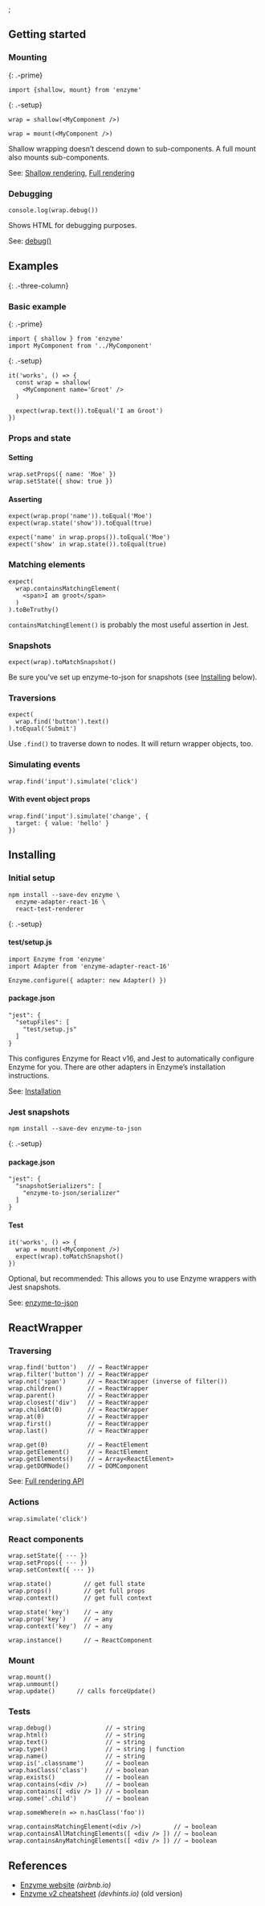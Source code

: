 ;

Getting started
---------------

### Mounting

{: .-prime}

    import {shallow, mount} from 'enzyme'

{: .-setup}

    wrap = shallow(<MyComponent />)

    wrap = mount(<MyComponent />)

Shallow wrapping doesn’t descend down to sub-components. A full mount also mounts sub-components.

See: [Shallow rendering](http://airbnb.io/enzyme/docs/api/shallow.html), [Full rendering](http://airbnb.io/enzyme/docs/api/mount.html)

### Debugging

    console.log(wrap.debug())

Shows HTML for debugging purposes.

See: [debug()](http://airbnb.io/enzyme/docs/api/ReactWrapper/debug.html)

Examples
--------

{: .-three-column}

### Basic example

{: .-prime}

    import { shallow } from 'enzyme'
    import MyComponent from '../MyComponent'

{: .-setup}

    it('works', () => {
      const wrap = shallow(
        <MyComponent name='Groot' />
      )

      expect(wrap.text()).toEqual('I am Groot')
    })

### Props and state

#### Setting

    wrap.setProps({ name: 'Moe' })
    wrap.setState({ show: true })

#### Asserting

    expect(wrap.prop('name')).toEqual('Moe')
    expect(wrap.state('show')).toEqual(true)

    expect('name' in wrap.props()).toEqual('Moe')
    expect('show' in wrap.state()).toEqual(true)

### Matching elements

    expect(
      wrap.containsMatchingElement(
        <span>I am groot</span>
      )
    ).toBeTruthy()

`containsMatchingElement()` is probably the most useful assertion in Jest.

### Snapshots

    expect(wrap).toMatchSnapshot()

Be sure you’ve set up enzyme-to-json for snapshots (see [Installing](#installing) below).

### Traversions

    expect(
      wrap.find('button').text()
    ).toEqual('Submit')

Use `.find()` to traverse down to nodes. It will return wrapper objects, too.

### Simulating events

    wrap.find('input').simulate('click')

#### With event object props

    wrap.find('input').simulate('change', {
      target: { value: 'hello' }
    })

Installing
----------

### Initial setup

    npm install --save-dev enzyme \
      enzyme-adapter-react-16 \
      react-test-renderer

{: .-setup}

#### test/setup.js

    import Enzyme from 'enzyme'
    import Adapter from 'enzyme-adapter-react-16'

    Enzyme.configure({ adapter: new Adapter() })

#### package.json

    "jest": {
      "setupFiles": [
        "test/setup.js"
      ]
    }

This configures Enzyme for React v16, and Jest to automatically configure Enzyme for you. There are other adapters in Enzyme’s installation instructions.

See: [Installation](http://airbnb.io/enzyme/#installation)

### Jest snapshots

    npm install --save-dev enzyme-to-json

{: .-setup}

#### package.json

    "jest": {
      "snapshotSerializers": [
        "enzyme-to-json/serializer"
      ]
    }

#### Test

    it('works', () => {
      wrap = mount(<MyComponent />)
      expect(wrap).toMatchSnapshot()
    })

Optional, but recommended: This allows you to use Enzyme wrappers with Jest snapshots.

See: [enzyme-to-json](https://www.npmjs.com/package/enzyme-to-json)

ReactWrapper
------------

### Traversing

    wrap.find('button')   // → ReactWrapper
    wrap.filter('button') // → ReactWrapper
    wrap.not('span')      // → ReactWrapper (inverse of filter())
    wrap.children()       // → ReactWrapper
    wrap.parent()         // → ReactWrapper
    wrap.closest('div')   // → ReactWrapper
    wrap.childAt(0)       // → ReactWrapper
    wrap.at(0)            // → ReactWrapper
    wrap.first()          // → ReactWrapper
    wrap.last()           // → ReactWrapper

    wrap.get(0)           // → ReactElement
    wrap.getElement()     // → ReactElement
    wrap.getElements()    // → Array<ReactElement>
    wrap.getDOMNode()     // → DOMComponent

See: [Full rendering API](http://airbnb.io/enzyme/docs/api/mount.html)

### Actions

    wrap.simulate('click')

### React components

    wrap.setState({ ··· })
    wrap.setProps({ ··· })
    wrap.setContext({ ··· })

    wrap.state()         // get full state
    wrap.props()         // get full props
    wrap.context()       // get full context

    wrap.state('key')    // → any
    wrap.prop('key')     // → any
    wrap.context('key')  // → any

    wrap.instance()      // → ReactComponent

### Mount

    wrap.mount()
    wrap.unmount()
    wrap.update()      // calls forceUpdate()

### Tests

    wrap.debug()               // → string
    wrap.html()                // → string
    wrap.text()                // → string
    wrap.type()                // → string | function
    wrap.name()                // → string
    wrap.is('.classname')      // → boolean
    wrap.hasClass('class')     // → boolean
    wrap.exists()              // → boolean
    wrap.contains(<div />)     // → boolean
    wrap.contains([ <div /> ]) // → boolean
    wrap.some('.child')        // → boolean

    wrap.someWhere(n => n.hasClass('foo'))

    wrap.containsMatchingElement(<div />)         // → boolean
    wrap.containsAllMatchingElements([ <div /> ]) // → boolean
    wrap.containsAnyMatchingElements([ <div /> ]) // → boolean

References
----------

-   [Enzyme website](https://airbnb.io/enzyme) *(airbnb.io)*
-   [Enzyme v2 cheatsheet](./enzyme@2) *(devhints.io)* (old version)
